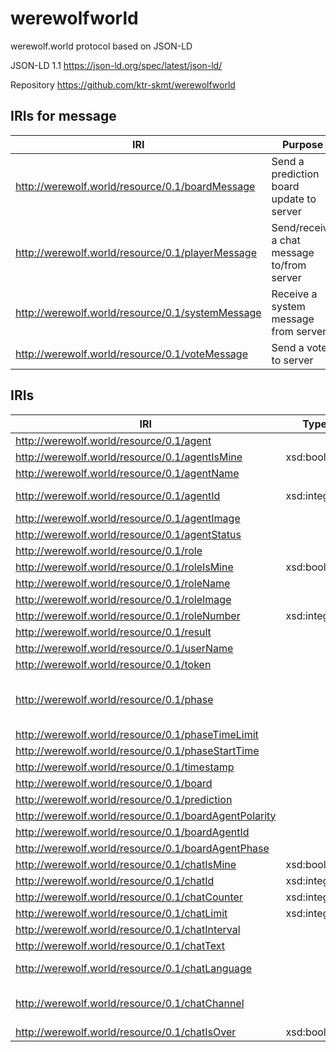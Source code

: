 # werewolfworld
werewolf.world protocol based on JSON-LD

JSON-LD 1.1
https://json-ld.org/spec/latest/json-ld/

Repository
https://github.com/ktr-skmt/werewolfworld

## IRIs for message

|IRI|Purpose|
---|---
|http://werewolf.world/resource/0.1/boardMessage|Send a prediction board update to server|
|http://werewolf.world/resource/0.1/playerMessage|Send/receive a chat message to/from server|
|http://werewolf.world/resource/0.1/systemMessage|Receive a system message from server|
|http://werewolf.world/resource/0.1/voteMessage|Send a vote to server|


## IRIs

|IRI|Type|Values|
---|---|---
|http://werewolf.world/resource/0.1/agent|||
|http://werewolf.world/resource/0.1/agentIsMine|xsd:boolean|true, false|
|http://werewolf.world/resource/0.1/agentName|||
|http://werewolf.world/resource/0.1/agentId|xsd:integer|-1 <= (-1 means master)|
|http://werewolf.world/resource/0.1/agentImage|||
|http://werewolf.world/resource/0.1/agentStatus|||
|http://werewolf.world/resource/0.1/role|||
|http://werewolf.world/resource/0.1/roleIsMine|xsd:boolean|true, false|
|http://werewolf.world/resource/0.1/roleName|||
|http://werewolf.world/resource/0.1/roleImage|||
|http://werewolf.world/resource/0.1/roleNumber|xsd:integer|0 <=, <= 7|
|http://werewolf.world/resource/0.1/result||'win', 'lose'|
|http://werewolf.world/resource/0.1/userName|||
|http://werewolf.world/resource/0.1/token|||
|http://werewolf.world/resource/0.1/phase||'{n} day conversation', '{n} day vote', '{n} day night', 'results', 'post mortem'|
|http://werewolf.world/resource/0.1/phaseTimeLimit|||
|http://werewolf.world/resource/0.1/phaseStartTime|||
|http://werewolf.world/resource/0.1/timestamp|||
|http://werewolf.world/resource/0.1/board|||
|http://werewolf.world/resource/0.1/prediction|||
|http://werewolf.world/resource/0.1/boardAgentPolarity|||
|http://werewolf.world/resource/0.1/boardAgentId|||
|http://werewolf.world/resource/0.1/boardAgentPhase|||
|http://werewolf.world/resource/0.1/chatIsMine|xsd:boolean|true, false|
|http://werewolf.world/resource/0.1/chatId|xsd:integer|1<=|
|http://werewolf.world/resource/0.1/chatCounter|xsd:integer|0<=, <=chatCounter|
|http://werewolf.world/resource/0.1/chatLimit|xsd:integer|1<=|
|http://werewolf.world/resource/0.1/chatInterval||ex. '6s'|
|http://werewolf.world/resource/0.1/chatText|||
|http://werewolf.world/resource/0.1/chatLanguage||'en', 'ja', etc. ([java.util.Locale.toString](https://docs.oracle.com/javase/9/docs/api/java/util/Locale.html#toString--))|
|http://werewolf.world/resource/0.1/chatChannel||'public', 'private', 'limited', 'master', 'grave'|
|http://werewolf.world/resource/0.1/chatIsOver|xsd:boolean|true, false|

